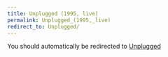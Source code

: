 ```yaml
---
title: Unplugged (1995, live)
permalink: Unplugged_(1995,_live)
redirect_to: Unplugged/
---
```


You should automatically be redirected to [Unplugged](Unplugged/)
